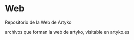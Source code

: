 # Web
Repositorio  de la Web de Artyko

archivos que forman la web de artyko, visitable en artyko.es 
